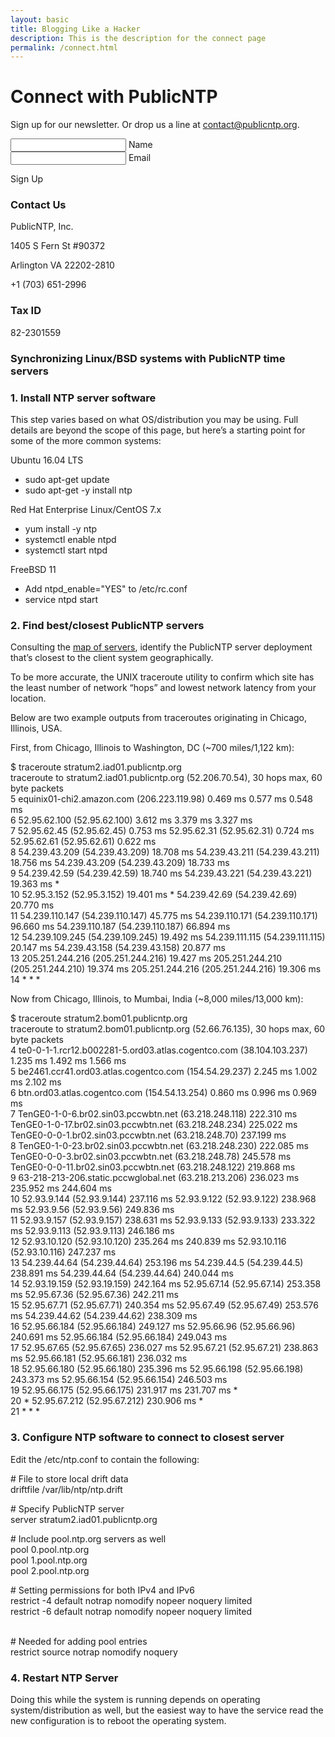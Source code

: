 ```yaml
---
layout: basic
title: Blogging Like a Hacker
description: This is the description for the connect page
permalink: /connect.html
---
```



<!-- {{ content }} -->


<div class="home__section">
	<h1 class="home__title">Connect with PublicNTP</h1>
	<p class="home__sub-title">
		Sign up for our newsletter. Or drop us a line at
		<a href="mailto:contact@publicntp.org" class="connect__link">contact@publicntp.org</a>.
	</p>
</div>
<div class="home__section">
	<div class="connect__form-section">
		<form class="connect__form" id="connect-form">
			<div class="connect__input-wrap">
				<input name="Name" class="connect__input" id="connect-name" tabindex=0>
				<label class="connect__label">Name</label>
			</div>
			<div class="connect__input-wrap">
				<input name="Email" class="connect__input" id="connect-email" tabindex=0>
				<label class="connect__label">Email</label>
			</div>
			<p class="connect__submit" id="connect-submit" tabindex=0>Sign Up</p>
			<p class="connect__success hide"></p>
		</form>
		<div class="donate__contact">
			<h3 class="donate__contact--heading">Contact Us</h3>
			<p>PublicNTP, Inc.</p>
			<p>1405 S Fern St #90372</p>
			<p>Arlington VA 22202-2810</p>
			<p>+1 (703) 651-2996</p>
			<h3 class="donate__contact--heading">Tax ID</h3>
			<p>82-2301559</p>
		</div>
	</div>
	<div class="connect__section">
		<h3 class="connect__title">
			Synchronizing Linux/BSD systems with PublicNTP time servers
		</h3>
		<h3 class="connect__title">
			1. Install NTP server software
		</h3>
		<p class="connect__paragraph">
			This step varies based on what OS/distribution you may be using. Full details are beyond the scope of this page, but here’s
			a starting point for some of the more common systems:
		</p>
		<p class="connect__server">
			Ubuntu 16.04 LTS
		</p>
		<ul>
			<li>sudo apt-get update</li>
			<li>sudo apt-get -y install ntp</li>
		</ul>
		<p class="connect__server">
			Red Hat Enterprise Linux/CentOS 7.x
		</p>
		<ul>
			<li>yum install -y ntp</li>
			<li>systemctl enable ntpd</li>
			<li>systemctl start ntpd</li>
		</ul>
		<p class="connect__server">
			FreeBSD 11
		</p>
		<ul>
			<li>Add ntpd_enable="YES" to /etc/rc.conf</li>
			<li>service ntpd start</li>
		</ul>
		<h3 class="connect__title">
			2. Find best/closest PublicNTP servers
		</h3>
		<p class="connect__paragraph">
			Consulting the
			<a href="/">map of servers</a>, identify the PublicNTP server deployment that’s closest to the client system geographically.
		</p>
		<p class="connect__paragraph">
			To be more accurate, the UNIX traceroute utility to confirm which site has the least number of network “hops” and lowest
			network latency from your location.
		</p>
		<p class="connect__paragraph">
			Below are two example outputs from traceroutes originating in Chicago, Illinois, USA.
		</p>
		<p class="connect__paragraph">
			First, from Chicago, Illinois to Washington, DC (~700 miles/1,122 km):
		</p>
		<p class="connect__command">
			$ traceroute stratum2.iad01.publicntp.org
			<br>traceroute to stratum2.iad01.publicntp.org (52.206.70.54), 30 hops max, 60 byte packets
			<br> 5 equinix01-chi2.amazon.com (206.223.119.98) 0.469 ms 0.577 ms 0.548 ms
			<br> 6 52.95.62.100 (52.95.62.100) 3.612 ms 3.379 ms 3.327 ms
			<br> 7 52.95.62.45 (52.95.62.45) 0.753 ms 52.95.62.31 (52.95.62.31) 0.724 ms 52.95.62.61 (52.95.62.61) 0.622 ms
			<br> 8 54.239.43.209 (54.239.43.209) 18.708 ms 54.239.43.211 (54.239.43.211) 18.756 ms 54.239.43.209 (54.239.43.209) 18.733
			ms
			<br> 9 54.239.42.59 (54.239.42.59) 18.740 ms 54.239.43.221 (54.239.43.221) 19.363 ms *
			<br>10 52.95.3.152 (52.95.3.152) 19.401 ms * 54.239.42.69 (54.239.42.69) 20.770 ms
			<br>11 54.239.110.147 (54.239.110.147) 45.775 ms 54.239.110.171 (54.239.110.171) 96.660 ms 54.239.110.187 (54.239.110.187)
			66.894 ms
			<br>12 54.239.109.245 (54.239.109.245) 19.492 ms 54.239.111.115 (54.239.111.115) 20.147 ms 54.239.43.158 (54.239.43.158)
			20.877 ms
			<br>13 205.251.244.216 (205.251.244.216) 19.427 ms 205.251.244.210 (205.251.244.210) 19.374 ms 205.251.244.216 (205.251.244.216)
			19.306 ms
			<br>14 * * *
		</p>
		<p class="connect__paragraph">
		    Now from Chicago, Illinois, to Mumbai, India (~8,000 miles/13,000 km):
		</p>
		<p class="connect__command">
			$ traceroute stratum2.bom01.publicntp.org
			<br>traceroute to stratum2.bom01.publicntp.org (52.66.76.135), 30 hops max, 60 byte packets
			<br> 4 te0-0-1-1.rcr12.b002281-5.ord03.atlas.cogentco.com (38.104.103.237) 1.235 ms 1.492 ms 1.566 ms
			<br> 5 be2461.ccr41.ord03.atlas.cogentco.com (154.54.29.237) 2.245 ms 1.002 ms 2.102 ms
			<br> 6 btn.ord03.atlas.cogentco.com (154.54.13.254) 0.860 ms 0.996 ms 0.969 ms
			<br> 7 TenGE0-1-0-6.br02.sin03.pccwbtn.net (63.218.248.118) 222.310 ms TenGE0-1-0-17.br02.sin03.pccwbtn.net (63.218.248.234)
			225.022 ms TenGE0-0-0-1.br02.sin03.pccwbtn.net (63.218.248.70) 237.199 ms
			<br> 8 TenGE0-1-0-23.br02.sin03.pccwbtn.net (63.218.248.230) 222.085 ms TenGE0-0-0-3.br02.sin03.pccwbtn.net (63.218.248.78)
			245.578 ms TenGE0-0-0-11.br02.sin03.pccwbtn.net (63.218.248.122) 219.868 ms
			<br> 9 63-218-213-206.static.pccwglobal.net (63.218.213.206) 236.023 ms 235.952 ms 244.604 ms
			<br>10 52.93.9.144 (52.93.9.144) 237.116 ms 52.93.9.122 (52.93.9.122) 238.968 ms 52.93.9.56 (52.93.9.56) 249.836 ms
			<br>11 52.93.9.157 (52.93.9.157) 238.631 ms 52.93.9.133 (52.93.9.133) 233.322 ms 52.93.9.113 (52.93.9.113) 246.186 ms
			<br>12 52.93.10.120 (52.93.10.120) 235.264 ms 240.839 ms 52.93.10.116 (52.93.10.116) 247.237 ms
			<br>13 54.239.44.64 (54.239.44.64) 253.196 ms 54.239.44.5 (54.239.44.5) 238.891 ms 54.239.44.64 (54.239.44.64) 240.044
			ms
			<br>14 52.93.19.159 (52.93.19.159) 242.164 ms 52.95.67.14 (52.95.67.14) 253.358 ms 52.95.67.36 (52.95.67.36) 242.211 ms
			<br>15 52.95.67.71 (52.95.67.71) 240.354 ms 52.95.67.49 (52.95.67.49) 253.576 ms 54.239.44.62 (54.239.44.62) 238.309 ms
			<br>16 52.95.66.184 (52.95.66.184) 249.127 ms 52.95.66.96 (52.95.66.96) 240.691 ms 52.95.66.184 (52.95.66.184) 249.043
			ms
			<br>17 52.95.67.65 (52.95.67.65) 236.027 ms 52.95.67.21 (52.95.67.21) 238.863 ms 52.95.66.181 (52.95.66.181) 236.032 ms
			<br>18 52.95.66.180 (52.95.66.180) 235.396 ms 52.95.66.198 (52.95.66.198) 243.373 ms 52.95.66.154 (52.95.66.154) 246.503
			ms
			<br>19 52.95.66.175 (52.95.66.175) 231.917 ms 231.707 ms *
			<br>20 * 52.95.67.212 (52.95.67.212) 230.906 ms *
			<br>21 * * *
		</p>
		<h3 class="connect__title">
			3. Configure NTP software to connect to closest server
		</h3>
		<p class="connect__paragraph">
			Edit the
			<span class="">/etc/ntp.conf</span> to contain the following:
		</p>
		<p class="connect__command">
			# File to store local drift data
			<br>driftfile /var/lib/ntp/ntp.drift
		</p>
		<p class="connect__command">
			# Specify PublicNTP server
			<br>server stratum2.iad01.publicntp.org
		</p>
		<p class="connect__command">
			# Include pool.ntp.org servers as well
			<br>pool 0.pool.ntp.org
			<br>pool 1.pool.ntp.org
			<br>pool 2.pool.ntp.org
		</p>
		<p class="connect__command">
			# Setting permissions for both IPv4 and IPv6
			<br>restrict -4 default notrap nomodify nopeer noquery limited
			<br>restrict -6 default notrap nomodify nopeer noquery limited
		</p>
		<p class="connect__command">
			<br># Needed for adding pool entries
			<br>restrict source notrap nomodify noquery
		</p>
		<h3 class="connect__title">
			4. Restart NTP Server
		</h3>
		<p class="connect__paragraph">
			Doing this while the system is running depends on operating system/distribution as well, but the easiest way to have the
			service read the new configuration is to reboot the operating system.
		</p>
	</div>
</div>
<script defer src="./js/connect.js"></script>

